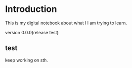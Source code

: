 # Introduction

This is my digital notebook about what I l am trying to learn.

version 0.0.0(release test)

## test
keep working on sth.